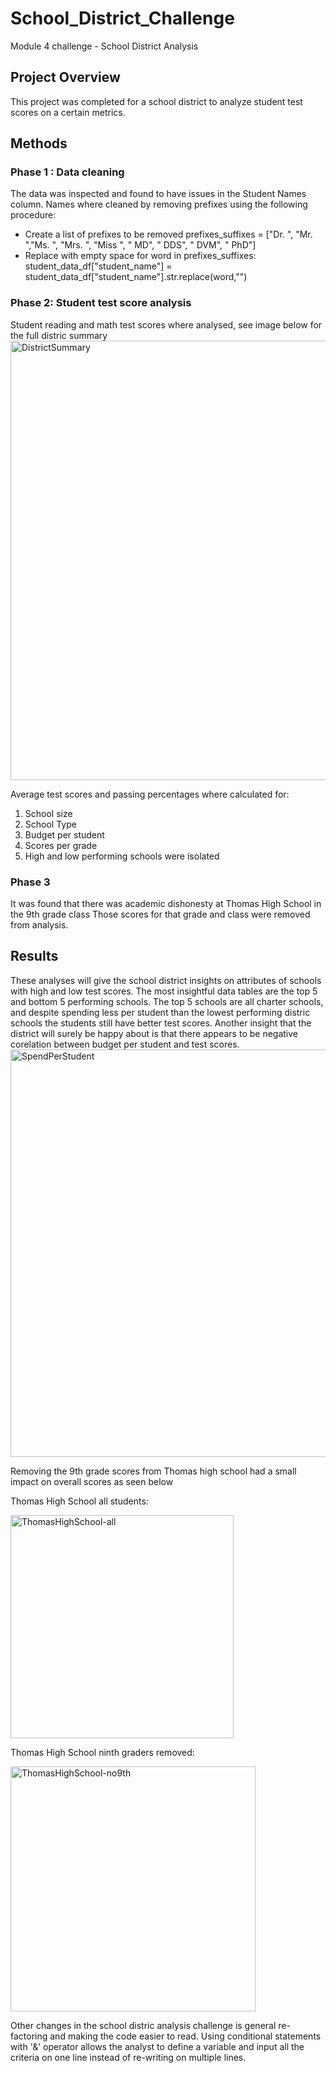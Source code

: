 # School_District_Challenge
Module 4 challenge - School District Analysis
## Project Overview
This project was completed for a school district to analyze student test scores on a certain metrics.

## Methods
### Phase 1 : Data cleaning
The data was inspected and found to have issues in the Student Names column. 
Names where cleaned by removing prefixes using the following procedure:
 - Create a list of prefixes to be removed
prefixes_suffixes = ["Dr. ", "Mr. ","Ms. ", "Mrs. ", "Miss ", " MD", " DDS", " DVM", " PhD"]
 - Replace with empty space
for word in prefixes_suffixes:
    student_data_df["student_name"] = student_data_df["student_name"].str.replace(word,"")

### Phase 2: Student test score analysis
Student reading and math test scores where analysed, see image below for the full distric summary
<img width="703" alt="DistrictSummary" src="https://user-images.githubusercontent.com/95047485/149645658-e047d49c-ab34-40f8-b816-8bd76b4fea5c.PNG">

 Average test scores and passing percentages where calculated for:
1. School size
2. School Type
3. Budget per student
4. Scores per grade
5. High and low performing schools were isolated

### Phase 3
It was found that there was academic dishonesty at Thomas High School in the 9th grade class
Those scores for that grade and class were removed from analysis.

## Results
These analyses will give the school district insights on attributes of schools with high and low test scores. 
The most insightful data tables are the top 5 and bottom 5 performing schools. 
The top 5 schools are all charter schools, and despite spending less per student than the lowest performing distric schools the students still have better test scores.
Another insight that the district will surely be happy about is that there appears to be negative corelation between budget per student and test scores. 
<img width="652" alt="SpendPerStudent" src="https://user-images.githubusercontent.com/95047485/149646264-478cc7bd-095a-4081-834f-851209f21b2c.PNG">

Removing the 9th grade scores from Thomas high school had a small impact on overall scores as seen below
 
Thomas High School all students:
 
<img width="357" alt="ThomasHighSchool-all" src="https://user-images.githubusercontent.com/95047485/149646286-d8bc8b32-4f93-413f-8154-03e61319f8d7.PNG">

Thomas High School ninth graders removed:
 
<img width="392" alt="ThomasHighSchool-no9th" src="https://user-images.githubusercontent.com/95047485/149646279-8b0721dd-547f-4ce1-ad4f-ce1dfe24497d.PNG">

Other changes in the school distric analysis challenge is general re-factoring and making the code easier to read. Using conditional statements with '&' operator allows the analyst to define a variable and input all the criteria on one line instead of re-writing on multiple lines.


